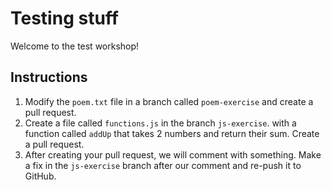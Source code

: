 # Testing stuff

Welcome to the test workshop!

## Instructions
1. Modify the `poem.txt` file in a branch called `poem-exercise` and create a pull request.
2. Create a file called `functions.js` in the branch `js-exercise`. with a function called `addUp` that takes 2 numbers and return their sum. Create a pull request.
3. After creating your pull request, we will comment with something. Make a fix in the `js-exercise` branch after our comment and re-push it to GitHub.
